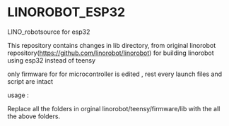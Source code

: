 # LINOROBOT_ESP32
LINO_robotsource for esp32

This repository contains changes in lib directory, from original linorobot repository(https://github.com/linorobot/linorobot) for building linorobot using esp32 instead of teensy  



only firmware for for microcontroller is edited , rest every launch files and script are intact


usage :

 Replace all the folders in orginal linorobot/teensy/firmware/lib  with the all the above folders.

